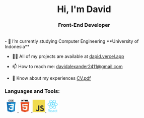 <h1 align="center">Hi, I'm David</h1>
<h3 align="center">Front-End Developer</h3>
<br>
- 🌱 I’m currently studying Computer Engineering **University of Indonesia**

- 👨‍💻 All of my projects are available at [dapid.vercel.app](dapid.vercel.app)

- 📫 How to reach me: davidalexander2411@gmail.com

- 📄 Know about my experiences [CV.pdf](https://drive.google.com/file/d/1YivXloEcfDOjZzZO7bcjBAmeup7gPshP/view?usp=sharing)

<h3 align="left">Languages and Tools:</h3>
<p align="left"> <a href="https://www.w3schools.com/css/" target="_blank" rel="noreferrer"> <img src="https://raw.githubusercontent.com/devicons/devicon/master/icons/css3/css3-original-wordmark.svg" alt="css3" width="40" height="40"/> </a> <a href="https://www.w3.org/html/" target="_blank" rel="noreferrer"> <img src="https://raw.githubusercontent.com/devicons/devicon/master/icons/html5/html5-original-wordmark.svg" alt="html5" width="40" height="40"/> </a> <a href="https://developer.mozilla.org/en-US/docs/Web/JavaScript" target="_blank" rel="noreferrer"> <img src="https://raw.githubusercontent.com/devicons/devicon/master/icons/javascript/javascript-original.svg" alt="javascript" width="40" height="40"/> </a> <a href="https://reactjs.org/" target="_blank" rel="noreferrer"> <img src="https://raw.githubusercontent.com/devicons/devicon/master/icons/react/react-original-wordmark.svg" alt="react" width="40" height="40"/> </a> </p>
